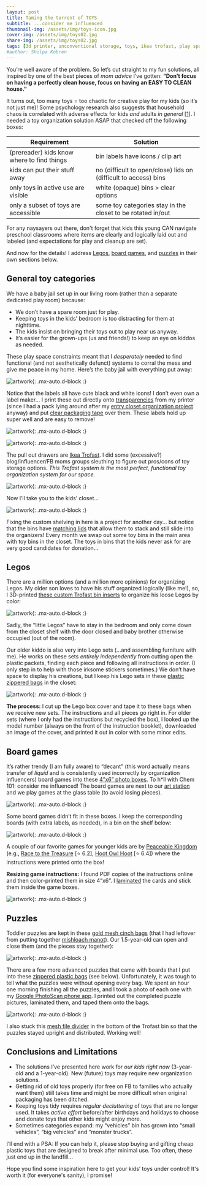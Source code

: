 ```yaml
---
layout: post
title: Taming the torrent of TOYS
subtitle: ...consider me influenced
thumbnail-img: /assets/img/toys-icon.jpg
cover-img: /assets/img/toys02.jpg
share-img: /assets/img/toys02.jpg
tags: [3d printer, unconventional storage, toys, ikea trofast, play space, board games, legos, puzzles]
#author: Shilpa Kobren
---
```


You’re well aware of the problem. So let’s cut straight to my fun solutions, all inspired by one of the best pieces of *mom advice* I’ve gotten: 
**“Don’t focus on having a perfectly clean house, focus on having an EASY TO CLEAN house.”**

It turns out, too many toys = too chaotic for creative play for my kids (so it’s not just me)! 
Some psychology research also suggests that household chaos is correlated with adverse effects for kids *and* adults *in general*
\[[1](https://www.ncbi.nlm.nih.gov/pmc/articles/PMC7175577/)\]. 
I needed a toy organization solution ASAP that checked off the following boxes: 

| Requirement | Solution | 
| --- | --- | 
| (prereader) kids know where to find things | bin labels have icons / clip art | 
| kids can put their stuff away | no (difficult to open/close) lids on (difficult to access) bins |
| only toys in active use are visible | white (opaque) bins > clear options | 
| only a subset of toys are accessible | some toy categories stay in the closet to be rotated in/out | 

For any naysayers out there, don't forget that kids this young CAN navigate preschool classrooms where items are clearly and logically laid out and labeled (and expectations for play and cleanup are set). 

And now for the details! I address [Legos](#legos), [board games](#board-games), and [puzzles](#puzzles) in their own sections below. 

## General toy categories

We have a baby jail set up in our living room (rather than a separate dedicated play room) because: 

* We don’t have a spare room just for play.
* Keeping toys in the kids’ bedroom is too distracting for them at nighttime.
* The kids insist on bringing their toys out to play near us anyway.
* It’s easier for the grown-ups (us and friends!) to keep an eye on kiddos as needed. 

These play space constraints meant that I *desperately* needed to find functional 
(and not aesthetically defunct) systems to corral the mess and give me peace in my home. 
Here’s the baby jail with everything put away: 

![artwork](../assets/img/toys01.jpg){: .mx-auto.d-block :}

Notice that the labels all have cute black and white icons! I don’t even own a label maker... 
I print these out directly onto [transparencies](https://www.amazon.com/gp/product/B091BVB3GF) from my printer 
(since I had a pack lying around after my [entry closet organization project](../2021-04-01-entry-closet) anyway) and 
put [clear packaging tape](https://www.amazon.com/Scotch-Shipping-Packaging-Dispenser-142-6/dp/B000J07BRQ) over them. 
These labels hold up super well and are easy to remove! 

![artwork](../assets/img/toys02.jpg){: .mx-auto.d-block :}

![artwork](../assets/img/toys03.jpg){: .mx-auto.d-block :}

The pull out drawers are [Ikea Trofast](https://www.ikea.com/us/en/p/trofast-storage-combination-with-boxes-light-white-stained-pine-white-s79102958/). 
I did some (excessive?) blog/influencer/FB moms groups sleuthing to figure out pros/cons of toy storage options. 
*This Trofast system is the most perfect, functional toy organization system for our space.* 

![artwork](../assets/img/toys05.jpg){: .mx-auto.d-block :}

Now I’ll take you to the kids’ closet…

![artwork](../assets/img/toys04.jpg){: .mx-auto.d-block :}

Fixing the custom shelving in here is a project for another day...
but notice that the bins have [matching lids](https://www.ikea.com/us/en/p/trofast-lid-white-57454500/) that allow them to stack and still 
slide into the organizers! Every month we swap out some toy bins in the main area with toy bins in the closet. 
The toys in bins that the kids never ask for are very good candidates for donation… 

## Legos 

There are a million options (and a million more opinions) for organizing Legos. 
My older son loves to have his stuff organized logically (like me!), so, 
I 3D-printed [these custom Trofast bin inserts](https://www.printables.com/model/58061-ikea-trofast-box-insert) to organize his loose Legos by color:

![artwork](../assets/img/toys06.jpg){: .mx-auto.d-block :}

Sadly, the “little Legos” have to stay in the bedroom and only come down from the closet shelf with the door closed and baby brother otherwise occupied (out of the room). 

Our older kiddo is also very into Lego sets (...and assembling furniture with me). He works on these 
sets *entirely independently* from cutting open the plastic packets, finding each piece and following 
all instructions in order. (I only step in to help with those irksome stickers sometimes.) 
We don’t have space to display his creations, but I keep his Lego sets in these [plastic zippered bags](https://www.amazon.com/gp/product/B08V11D68N) in the closet: 

![artwork](../assets/img/toys07.jpg){: .mx-auto.d-block :}

**The process:** I cut up the Lego box cover and tape it to these bags when we receive new sets. 
The instructions and all pieces go right in. For older sets (where I only had the instructions but 
recycled the box), I looked up the model number (always on the front of the instruction booklet), 
downloaded an image of the cover, and printed it out in color with some minor edits. 

## Board games 

It’s rather trendy (I am fully aware) to “decant” (this word actually means transfer of *liquid* and is consistently used incorrectly by organization influencers) 
board games into these [4”x6” photo boxes](https://www.amazon.com/gp/product/B00GLQX3CO). To h*ll with Chem 101: consider me influenced! 
The board games are next to our [art station](../2022-09-01-kids-artwork) and we play games at the glass table (to avoid losing pieces). 

![artwork](../assets/img/toys08.jpg){: .mx-auto.d-block :}

Some board games didn’t fit in these boxes. I keep the corresponding boards (with extra labels, as needed), in a bin on the shelf below: 

![artwork](../assets/img/toys09.jpg){: .mx-auto.d-block :}

A couple of our favorite games for younger kids are by [Peaceable Kingdom](https://www.amazon.com/stores/PeaceableKingdom/PeaceableKingdom/page/30A15467-0E59-464F-8D42-0DE016FBE907) 
(e.g., [Race to the Treasure](https://boardgamegeek.com/boardgame/121806/race-to-the-treasure) [:star: 6.2], 
[Hoot Owl Hoot](https://boardgamegeek.com/boardgame/94483/hoot-owl-hoot) [:star: 6.4]) where the instructions were 
printed onto the box! 

**Resizing game instructions:** I found PDF copies of the instructions online and then color-printed them in size 4”x6”. 
I [laminated](https://www.amazon.com/gp/product/B0010JEJPC) the cards and stick them inside the game boxes.  

![artwork](../assets/img/toys10.jpg){: .mx-auto.d-block :}

## Puzzles

Toddler puzzles are kept in these [gold mesh cinch bags](https://www.amazon.com/gp/product/B01LZXZ2VS) (that I had leftover from putting together [mishloach manot](https://en.wikipedia.org/wiki/Mishloach_manot)). 
Our 1.5-year-old can open and close them (and the pieces stay together): 

![artwork](../assets/img/toys11.jpg){: .mx-auto.d-block :}

There are a few more advanced puzzles that came with boards that I put into these 
[zippered plastic bags](https://www.amazon.com/gp/product/B08V11D68N) (see below). Unfortunately, 
it was tough to tell what the puzzles were without opening every bag. We spent an hour one morning 
finishing all the puzzles, and I took a photo of each one with my [Google PhotoScan phone app](https://www.google.com/photos/scan/). 
I printed out the completed puzzle pictures, laminated them, and taped them onto the bags. 

![artwork](../assets/img/toys12.jpg){: .mx-auto.d-block :}

I also stuck this [mesh file divider](https://www.amazon.com/gp/product/B09LSYKLFX) in the bottom of the Trofast bin so that the puzzles stayed 
upright and distributed. Working well! 

## Conclusions and Limitations

* The solutions I’ve presented here work for *our kids right now* (3-year-old and a 1-year-old). New (future) toys may require new organization solutions. 
* Getting rid of old toys properly (for free on FB to families who actually want them) still takes time and might be more difficult when original packaging has been ditched. 
* Keeping toys tidy requires *regular decluttering* of toys that are no longer used. It takes *active effort* before/after birthdays and holidays to choose and donate toys that other kids might enjoy more. 
* Sometimes categories expand: my “vehicles” bin has grown into “small vehicles”, “big vehicles” and “monster trucks”.

I’ll end with a PSA: If you can help it, please stop buying and gifting cheap plastic toys that are designed to break after minimal use. 
Too often, these just end up in the landfill... 

Hope you find some inspiration here to get your kids’ toys under control! It's worth it (for everyone's sanity), I promise!
